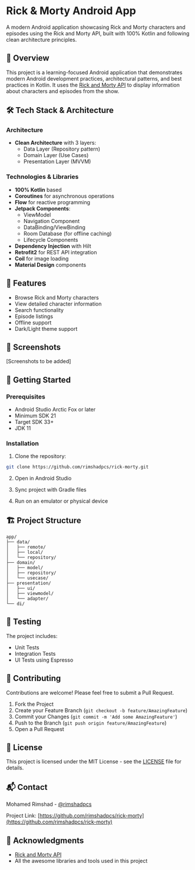 # Rick & Morty Android App

A modern Android application showcasing Rick and Morty characters and episodes using the Rick and Morty API, built with 100% Kotlin and following clean architecture principles.

## 🌟 Overview

This project is a learning-focused Android application that demonstrates modern Android development practices, architectural patterns, and best practices in Kotlin. It uses the [Rick and Morty API](https://rickandmortyapi.com/) to display information about characters and episodes from the show.

## 🛠 Tech Stack & Architecture

### Architecture
- **Clean Architecture** with 3 layers:
  - Data Layer (Repository pattern)
  - Domain Layer (Use Cases)
  - Presentation Layer (MVVM)

### Technologies & Libraries
- **100% Kotlin** based
- **Coroutines** for asynchronous operations
- **Flow** for reactive programming
- **Jetpack Components**:
  - ViewModel
  - Navigation Component
  - DataBinding/ViewBinding
  - Room Database (for offline caching)
  - Lifecycle Components
- **Dependency Injection** with Hilt
- **Retrofit2** for REST API integration
- **Coil** for image loading
- **Material Design** components

## 🎯 Features

- Browse Rick and Morty characters
- View detailed character information
- Search functionality
- Episode listings
- Offline support
- Dark/Light theme support

## 📱 Screenshots

[Screenshots to be added]

## 🚀 Getting Started

### Prerequisites
- Android Studio Arctic Fox or later
- Minimum SDK 21
- Target SDK 33+
- JDK 11

### Installation
1. Clone the repository:
```bash
git clone https://github.com/rimshadpcs/rick-morty.git
```

2. Open in Android Studio

3. Sync project with Gradle files

4. Run on an emulator or physical device

## 🏗 Project Structure

```
app/
├── data/
│   ├── remote/
│   ├── local/
│   └── repository/
├── domain/
│   ├── model/
│   ├── repository/
│   └── usecase/
├── presentation/
│   ├── ui/
│   ├── viewmodel/
│   └── adapter/
└── di/
```

## 🧪 Testing

The project includes:
- Unit Tests
- Integration Tests
- UI Tests using Espresso

## 🤝 Contributing

Contributions are welcome! Please feel free to submit a Pull Request.

1. Fork the Project
2. Create your Feature Branch (`git checkout -b feature/AmazingFeature`)
3. Commit your Changes (`git commit -m 'Add some AmazingFeature'`)
4. Push to the Branch (`git push origin feature/AmazingFeature`)
5. Open a Pull Request

## 📝 License

This project is licensed under the MIT License - see the [LICENSE](LICENSE) file for details.

## 📬 Contact

Mohamed Rimshad - [@rimshadpcs](https://github.com/rimshadpcs)

Project Link: [https://github.com/rimshadpcs/rick-morty](https://github.com/rimshadpcs/rick-morty)

## 🙏 Acknowledgments

- [Rick and Morty API](https://rickandmortyapi.com/)
- All the awesome libraries and tools used in this project

